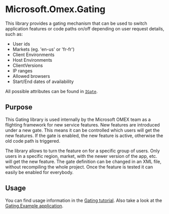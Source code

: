 # Microsoft.Omex.Gating

This library provides a gating mechanism that can be used to switch application features
or code paths on/off depending on user request details, such as:

* User ids
* Markets (eg. 'en-us' or 'fr-fr')
* Client Environments
* Host Environments
* ClientVersions
* IP ranges
* Allowed browsers
* Start/End dates of availability

All possible attributes can be found in [`IGate`](https://github.com/microsoft/Omex/blob/master/src/Gating/IGate.cs
).

## Purpose

This Gating library is used internally by the Microsoft OMEX team as a flighting framework for new service features.
New features are introduced under a new gate. This means it can be controlled which users will get the new features.
If the gate is enabled, the new feature is active, otherwise the old code path is triggered.

The library allows to turn the feature on for a specific group of users. Only users in a specific region, market,
with the newer version of the app, etc. will get the new feature. The gate definition can be changed in an XML file,
without recompiling the whole project. Once the feature is tested it can easily be enabled for everybody.

## Usage

You can find usage information in the [Gating tutorial](https://github.com/microsoft/Omex/blob/master/docs/Microsoft.Omex.Gating/GatingTutorial.md).
Also take a look at the [Gating.Example application](https://github.com/microsoft/Omex/tree/master/src/Gating.Example).
